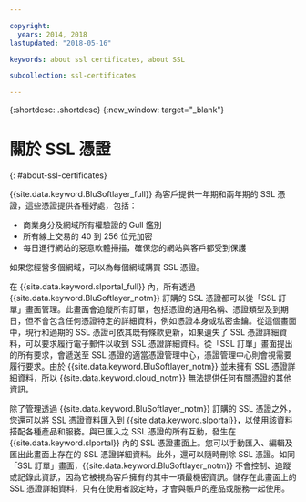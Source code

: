```yaml
---

copyright:
  years: 2014, 2018
lastupdated: "2018-05-16"

keywords: about ssl certificates, about SSL

subcollection: ssl-certificates

---
```


{:shortdesc: .shortdesc}
{:new_window: target="_blank"}

# 關於 SSL 憑證
{: #about-ssl-certificates}

{{site.data.keyword.BluSoftlayer_full}} 為客戶提供一年期和兩年期的 SSL 憑證，這些憑證提供各種好處，包括：

* 商業身分及網域所有權驗證的 Gull 鑑別
* 所有線上交易的 40 到 256 位元加密
* 每日進行網站的惡意軟體掃描，確保您的網站與客戶都受到保護

如果您經營多個網域，可以為每個網域購買 SSL 憑證。

在 {{site.data.keyword.slportal_full}} 內，所有透過 {{site.data.keyword.BluSoftlayer_notm}} 訂購的 SSL 憑證都可以從「SSL 訂單」畫面管理。此畫面會追蹤所有訂單，包括憑證的通用名稱、憑證類型及到期日，但不會包含任何憑證特定的詳細資料，例如憑證本身或私密金鑰。從這個畫面中，現行和過期的 SSL 憑證可依其既有條款更新，如果遺失了 SSL 憑證詳細資料，可以要求履行電子郵件以收到 SSL 憑證詳細資料。從「SSL 訂單」畫面提出的所有要求，會遞送至 SSL 憑證的適當憑證管理中心，憑證管理中心則會視需要履行要求。由於 {{site.data.keyword.BluSoftlayer_notm}} 並未擁有 SSL 憑證詳細資料，所以 {{site.data.keyword.cloud_notm}} 無法提供任何有關憑證的其他資訊。

除了管理透過 {{site.data.keyword.BluSoftlayer_notm}} 訂購的 SSL 憑證之外，您還可以將 SSL 憑證資料匯入到 {{site.data.keyword.slportal}}，以使用該資料搭配各種產品和服務。與已匯入之 SSL 憑證的所有互動，發生在 {{site.data.keyword.slportal}} 內的 SSL 憑證畫面上。您可以手動匯入、編輯及匯出此畫面上存在的 SSL 憑證詳細資料。此外，還可以隨時刪除 SSL 憑證。如同「SSL 訂單」畫面，{{site.data.keyword.BluSoftlayer_notm}} 不會控制、追蹤或記錄此資訊，因為它被視為客戶擁有的其中一項最機密資訊。儲存在此畫面上的 SSL 憑證詳細資料，只有在使用者設定時，才會與帳戶的產品或服務一起使用。
